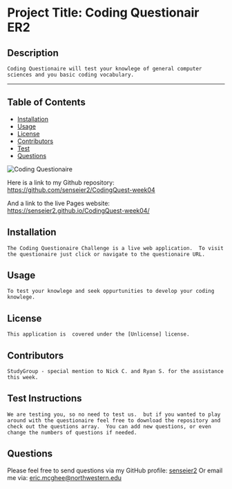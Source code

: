 
    
    

# Project Title: Coding Questionair ER2

## Description
    Coding Questionaire will test your knowlege of general computer sciences and you basic coding vocabulary.  

- - - - -

## Table of Contents

* [Installation](#installation)
* [Usage](#usage)
* [License](#license)
* [Contributors](#contributors)
* [Test](#test)
* [Questions](#questions)



![Coding Questionaire](../../../../../../../C:/Users/Sen/bootcamp/homework/week04/CodingQuest-week04/assets/Title%20card%20with%20rules.JPG)

Here is a link to my Github repository: 
https://github.com/senseier2/CodingQuest-week04

And a link to the live Pages website:
https://senseier2.github.io/CodingQuest-week04/

## Installation
    The Coding Questionaire Challenge is a live web application.  To visit the questionaire just click or navigate to the questionaire URL.

## Usage
    To test your knowlege and seek oppurtunities to develop your coding knowlege.

## License
    This application is  covered under the [Unlicense] license.

## Contributors
    StudyGroup - special mention to Nick C. and Ryan S. for the assistance this week.

## Test Instructions
    We are testing you, so no need to test us.  but if you wanted to play around with the questionaire feel free to download the repository and check out the questions array.  You can add new questions, or even change the numbers of questions if needed. 

## Questions

Please feel free to send questions via my GitHub profile: [senseier2](https://github.com/senseier2)
Or email me via: eric.mcghee@northwestern.edu
    